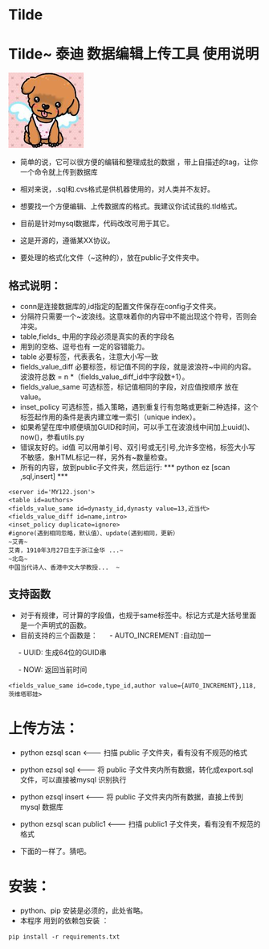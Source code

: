# Tilde
# Tilde~ 泰迪 数据编辑上传工具 使用说明
![](https://github.com/ntcat/tilde/blob/master/resource/image/tilde.jpg)

- 简单的说，它可以很方便的编辑和整理成批的数据 ，带上自描述的tag，让你一个命令就上传到数据库
- 相对来说，.sql和.cvs格式是供机器使用的，对人类并不友好。
- 想要找一个方便编辑、上传数据库的格式。我建议你试试我的.tld格式。 
- 目前是针对mysql数据库，代码改改可用于其它。
- 这是开源的，遵循某XX协议。

- 要处理的格式化文件（~这种的），放在public子文件夹中。

## 格式说明：
- conn是连接数据库的,id指定的配置文件保存在config子文件夹。
- 分隔符只需要一个~波浪线。这意味着你的内容中不能出现这个符号，否则会冲突。
- table,fields_ 中用的字段必须是真实的表的字段名
- 用到的空格、逗号也有 一定的容错能力。
- table 必要标签，代表表名，注意大小写一致
- fields_value_diff 必要标签，标记值不同的字段，就是波浪符~中间的内容。波浪符总数 = n *（fields_value_diff_id中字段数+1）。
- fields_value_same 可选标签，标记值相同的字段，对应值按顺序 放在value。
- inset_policy 可选标签，插入策略，遇到重复行有忽略或更新二种选择，这个标签起作用的条件是表内建立唯一索引（unique index）。
- 如果希望在库中顺便填加GUID和时间，可以手工在波浪线中间加上uuid()、now()，参看utils.py
- 错误友好的。id值 可以用单引号、双引号或无引号,允许多空格，标签大小写不敏感，象HTML标记一样，另外有~数量检查。
- 所有的内容，放到public子文件夹，然后运行: *** python ez [scan ,sql,insert] ***

``` 
<server id='MY122.json'>
<table id=authors> 
<fields_value_same id=dynasty_id,dynasty value=13,近当代> 
<fields_value_diff id=name,intro> 
<inset_policy duplicate=ignore> 
#ignore(遇到相同忽略，默认值）、update(遇到相同，更新） 
~艾青~ 
艾青，1910年3月27日生于浙江金华 ...~   
~北岛~ 
中国当代诗人、香港中文大学教授...  ~  
 ```
 ## 支持函数
   - 对于有规律，可计算的字段值，也规于same标签中。标记方式是大括号里面是一个声明式的函数。
   - 目前支持的三个函数是：
      - AUTO_INCREMENT :自动加一
      
      - UUID: 生成64位的GUID串
      
      - NOW: 返回当前时间
      
 ```
 <fields_value_same id=code,type_id,author value={AUTO_INCREMENT},118,茨维塔耶娃>
 ```

# 上传方法：
 - python ezsql scan             <--- 扫描 public 子文件夹，看有没有不规范的格式
 - python ezsql sql               <--- 将 public 子文件夹内所有数据，转化成export.sql 文件，可以直接被mysql 识别执行
 - python ezsql insert           <--- 将 public 子文件夹内所有数据，直接上传到mysql 数据库

- python ezsql scan  public1    <--- 扫描 public1 子文件夹，看有没有不规范的格式
- 下面的一样了。猜吧。

# 安装：
 - python、pip 安装是必须的，此处省略。
- 本程序 用到的依赖包安装 ： 
```
pip install -r requirements.txt 
```

